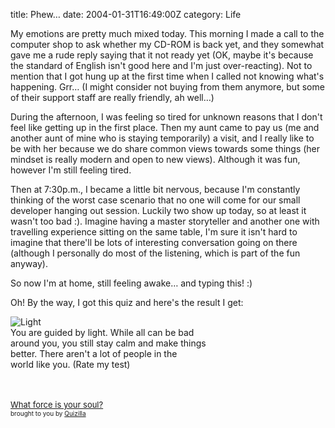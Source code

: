 title: Phew…
date: 2004-01-31T16:49:00Z
category: Life

My emotions are pretty much mixed today. This morning I made a call to the computer shop to ask whether my CD-ROM is back yet, and they somewhat gave me a rude reply saying that it not ready yet (OK, maybe it's because the standard of English isn't good here and I'm just over-reacting). Not to mention that I got hung up at the first time when I called not knowing what's happening. Grr… (I might consider not buying from them anymore, but some of their support staff are really friendly, ah well…)

During the afternoon, I was feeling so tired for unknown reasons that I don't feel like getting up in the first place. Then my aunt came to pay us (me and another aunt of mine who is staying temporarily) a visit, and I really like to be with her because we do share common views towards some things (her mindset is really modern and open to new views). Although it was fun, however I'm still feeling tired.

Then at 7:30p.m., I became a little bit nervous, because I'm constantly thinking of the worst case scenario that no one will come for our small developer hanging out session. Luckily two show up today, so at least it wasn't too bad :). Imagine having a master storyteller and another one with travelling experience sitting on the same table, I'm sure it isn't hard to imagine that there'll be lots of interesting conversation going on there (although I personally do most of the listening, which is part of the fun anyway).

So now I'm at home, still feeling awake… and typing this! :)

Oh! By the way, I got this quiz and here's the result I get:

<img src="http://images.quizilla.com/A/AjLake/1073250472_Brightness.jpg" border="0" alt="Light"><br />You are guided by light. While all can be bad<br />around you, you still stay calm and make things<br />better. There aren't a lot of people in the<br />world like you. (Rate my test)

<br /><br /><a href="http://quizilla.com/users/AjLake/quizzes/What%20force%20is%20your%20soul%3F/"> <font size="-1">What force is your soul?</font></a><br /> <font size="-3">brought to you by <a href="http://quizilla.com">Quizilla</a></font>
